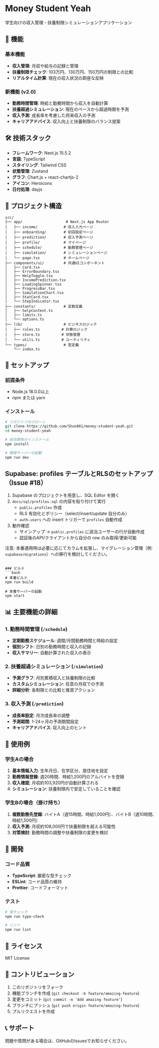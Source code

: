 # Money Student Yeah

学生向けの収入管理・扶養制限シミュレーションアプリケーション

## 🚀 機能

### 基本機能
- **収入管理**: 月収や給与の記録と管理
- **扶養制限チェック**: 103万円、130万円、150万円の制限との比較
- **リアルタイム計算**: 現在の収入状況の即座な反映

### 新機能 (v2.0)
- **勤務時間管理**: 時給と勤務時間から収入を自動計算
- **扶養超過シミュレーション**: 現在のペースから超過時期を予測
- **収入予測**: 成長率を考慮した将来収入の予測
- **キャリアアドバイス**: 収入向上と扶養制限のバランス提案

## 🛠️ 技術スタック

- **フレームワーク**: Next.js 15.5.2
- **言語**: TypeScript
- **スタイリング**: Tailwind CSS
- **状態管理**: Zustand
- **グラフ**: Chart.js + react-chartjs-2
- **アイコン**: Heroicons
- **日付処理**: dayjs

## 📁 プロジェクト構造

```
src/
├── app/                    # Next.js App Router
│   ├── income/            # 収入入力ページ
│   ├── onboarding/        # 初回設定ページ
│   ├── prediction/        # 収入予測ページ
│   ├── profile/           # マイページ
│   ├── schedule/          # 勤務管理ページ
│   ├── simulation/        # シミュレーションページ
│   └── page.tsx           # ホームページ
├── components/ui/         # 共通UIコンポーネント
│   ├── Card.tsx
│   ├── ErrorBoundary.tsx
│   ├── HelpToggle.tsx
│   ├── IncomePrediction.tsx
│   ├── LoadingSpinner.tsx
│   ├── ProgressBar.tsx
│   ├── SimulationChart.tsx
│   ├── StatCard.tsx
│   └── StepIndicator.tsx
├── constants/             # 定数定義
│   ├── helpContent.ts
│   ├── limits.ts
│   └── options.ts
├── lib/                   # ビジネスロジック
│   ├── rules.ts          # 計算ロジック
│   ├── store.ts          # 状態管理
│   └── utils.ts          # ユーティリティ
└── types/                 # 型定義
    └── index.ts
```

## 🚀 セットアップ

### 前提条件
- Node.js 18.0.0以上
- npm または yarn

### インストール
```bash
# リポジトリのクローン
git clone https://github.com/Shun861/money-student-yeah.git
cd money-student-yeah

# 依存関係のインストール
npm install

# 開発サーバーの起動
npm run dev
```

## Supabase: profiles テーブルとRLSのセットアップ（Issue #18）

1. Supabase のプロジェクトを用意し、SQL Editor を開く
2. `docs/sql/profiles.sql` の内容を貼り付けて実行
    - `public.profiles` 作成
    - RLS 有効化とポリシー（select/insert/update 自分のみ）
    - `auth.users` への insert トリガーで `profiles` 自動作成
3. 動作確認
    - サインアップ → `public.profiles` に該当ユーザーの行が自動作成
    - 認証後のAPI/クライアントから自分の row のみ取得/更新可能

注意: 本番適用時は必要に応じてカラムを拡張し、マイグレーション管理（例: `supabase/migrations`）への移行を検討してください。
```

### ビルド
```bash
# 本番ビルド
npm run build

# 本番サーバーの起動
npm start
```

## 📊 主要機能の詳細

### 1. 勤務時間管理 (`/schedule`)
- **定期勤務スケジュール**: 週間/月間勤務時間と時給の設定
- **個別シフト**: 日別の勤務時間と収入の記録
- **収入サマリー**: 自動計算された収入の表示

### 2. 扶養超過シミュレーション (`/simulation`)
- **予測グラフ**: 月別累積収入と扶養制限の比較
- **カスタムシミュレーション**: 任意の月収での予測
- **詳細分析**: 各制限との比較と推奨アクション

### 3. 収入予測 (`/prediction`)
- **成長率設定**: 月次成長率の調整
- **予測期間**: 1-24ヶ月の予測期間設定
- **キャリアアドバイス**: 収入向上のヒント

## 🎯 使用例

### 学生Aの場合
1. **基本情報入力**: 生年月日、在学区分、居住地を設定
2. **勤務情報登録**: 週20時間、時給1,200円のアルバイトを登録
3. **収入確認**: 月収約103,920円が自動計算される
4. **シミュレーション**: 扶養制限内で安定していることを確認

### 学生Bの場合（掛け持ち）
1. **複数勤務先登録**: バイトA（週15時間、時給1,000円）、バイトB（週10時間、時給1,500円）
2. **収入予測**: 月収約108,000円で扶養制限を超える可能性
3. **対策検討**: 勤務時間の調整や扶養制限の変更を検討

## 🔧 開発

### コード品質
- **TypeScript**: 厳密な型チェック
- **ESLint**: コード品質の維持
- **Prettier**: コードフォーマット

### テスト
```bash
# 型チェック
npm run type-check

# リント
npm run lint
```

## 📝 ライセンス

MIT License

## 🤝 コントリビューション

1. このリポジトリをフォーク
2. 機能ブランチを作成 (`git checkout -b feature/amazing-feature`)
3. 変更をコミット (`git commit -m 'Add amazing feature'`)
4. ブランチにプッシュ (`git push origin feature/amazing-feature`)
5. プルリクエストを作成

## 📞 サポート

問題や質問がある場合は、GitHubのIssuesでお知らせください。
